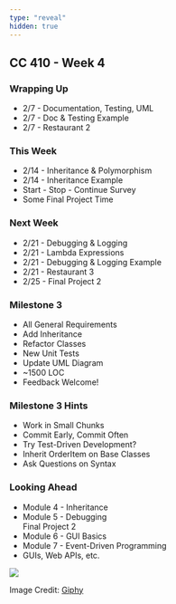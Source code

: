 ```yaml
---
type: "reveal"
hidden: true
---
```

<section>
	<h2>CC 410 - Week 4</h2>
</section>
<section>
	<h3>Wrapping Up</h3>
	<ul>
		<li>2/7 - Documentation, Testing, UML</li>
		<li>2/7 - Doc & Testing Example</li>
		<li>2/7 - Restaurant 2</li>
	</ul>
</section>
<section>
	<h3>This Week</h3>
	<ul>
		<li>2/14 - Inheritance & Polymorphism</li>
		<li>2/14 - Inheritance Example</li>
		<li>Start - Stop - Continue Survey</li>
		<li>Some Final Project Time</li>
	</ul>
</section>
<section>
	<h3>Next Week</h3>
	<ul>
		<li>2/21 - Debugging & Logging</li>
		<li>2/21 - Lambda Expressions</li>
		<li>2/21 - Debugging & Logging Example</li>
		<li>2/21 - Restaurant 3</li>
		<li>2/25 - Final Project 2</li>
	</ul>
</section>
<section>
	<h3>Milestone 3</h3>
	<ul>
		<li>All General Requirements</li>
		<li>Add Inheritance</li>
		<li>Refactor Classes</li>
		<li>New Unit Tests</li>
		<li>Update UML Diagram</li>
		<li>~1500 LOC</li>
		<li>Feedback Welcome!</li>
	</ul>
</section>
<section>
	<h3>Milestone 3 Hints</h3>
	<ul>
		<li>Work in Small Chunks</li>
		<li>Commit Early, Commit Often</li>
		<li>Try Test-Driven Development?</li>
		<li>Inherit OrderItem on Base Classes</li>
		<li>Ask Questions on Syntax</li>
	</ul>
</section>
<section>
	<h3>Looking Ahead</h3>
	<ul>
		<li>Module 4 - Inheritance</li>
		<li>Module 5 - Debugging<br>Final Project 2</li>
		<li>Module 6 - GUI Basics</li>
		<li>Module 7 - Event-Driven Programming</li>
		<li>GUIs, Web APIs, etc.</li>
	</ul>
</section>
<section>
	<img class="plain stretch" src="https://media.giphy.com/media/13HgwGsXF0aiGY/giphy.gif">
	<p class="imagecredit">Image Credit: <a href="https://giphy.com/gifs/13HgwGsXF0aiGY">Giphy</a></p>
</section>